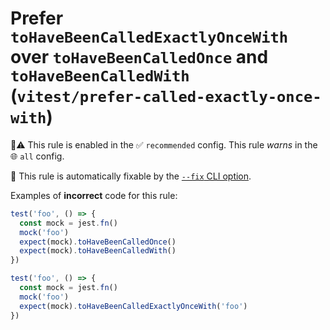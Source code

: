 # Prefer `toHaveBeenCalledExactlyOnceWith` over `toHaveBeenCalledOnce` and `toHaveBeenCalledWith` (`vitest/prefer-called-exactly-once-with`)

💼⚠️ This rule is enabled in the ✅ `recommended` config. This rule _warns_ in the 🌐 `all` config.

🔧 This rule is automatically fixable by the [`--fix` CLI option](https://eslint.org/docs/latest/user-guide/command-line-interface#--fix).

<!-- end auto-generated rule header -->

Examples of **incorrect** code for this rule:

```js
test('foo', () => {
  const mock = jest.fn()
  mock('foo')
  expect(mock).toHaveBeenCalledOnce()
  expect(mock).toHaveBeenCalledWith()
})
```

```js
test('foo', () => {
  const mock = jest.fn()
  mock('foo')
  expect(mock).toHaveBeenCalledExactlyOnceWith('foo')
})
```
